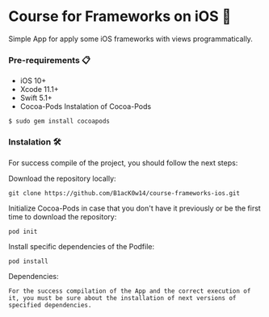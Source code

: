# Course for Frameworks on iOS 🍎
Simple App for apply some iOS frameworks with views programmatically.

### Pre-requirements   📋
* iOS 10+
* Xcode 11.1+
* Swift 5.1+
* Cocoa-Pods
Instalation of Cocoa-Pods

```
$ sudo gem install cocoapods
```
### Instalation  🛠️
For success compile of the project, you should follow the next steps:

Download the repository locally:
```
git clone https://github.com/B1acK0w14/course-frameworks-ios.git
```
Initialize Cocoa-Pods in case that you don't have it previously or be the first time to download the repository:
```
pod init
```
Install specific dependencies of the Podfile:
```
pod install
```
Dependencies:
```
For the success compilation of the App and the correct execution of it, you must be sure about the installation of next versions of specified dependencies.
```
